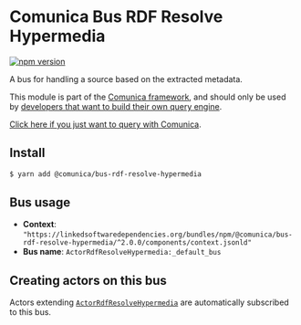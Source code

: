 # Comunica Bus RDF Resolve Hypermedia

[![npm version](https://badge.fury.io/js/%40comunica%2Fbus-rdf-resolve-hypermedia.svg)](https://www.npmjs.com/package/@comunica/bus-rdf-resolve-hypermedia)

A bus for handling a source based on the extracted metadata.

This module is part of the [Comunica framework](https://github.com/comunica/comunica),
and should only be used by [developers that want to build their own query engine](https://comunica.dev/docs/modify/).

[Click here if you just want to query with Comunica](https://comunica.dev/docs/query/).

## Install

```bash
$ yarn add @comunica/bus-rdf-resolve-hypermedia
```

## Bus usage

* **Context**: `"https://linkedsoftwaredependencies.org/bundles/npm/@comunica/bus-rdf-resolve-hypermedia/^2.0.0/components/context.jsonld"`
* **Bus name**: `ActorRdfResolveHypermedia:_default_bus`

## Creating actors on this bus

Actors extending [`ActorRdfResolveHypermedia`](https://comunica.github.io/comunica/classes/_comunica_bus_rdf_resolve_hypermedia.ActorRdfResolveHypermedia.html) are automatically subscribed to this bus.


